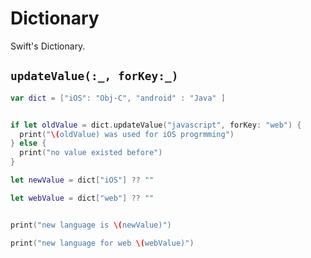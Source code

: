 # Dictionary

Swift's Dictionary.


## `updateValue(:_, forKey:_)`

```swift 
var dict = ["iOS": "Obj-C", "android" : "Java" ]


if let oldValue = dict.updateValue("javascript", forKey: "web") {
  print("\(oldValue) was used for iOS progrmming")
} else {
  print("no value existed before")
}

let newValue = dict["iOS"] ?? ""

let webValue = dict["web"] ?? ""


print("new language is \(newValue)")

print("new language for web \(webValue)")


```

